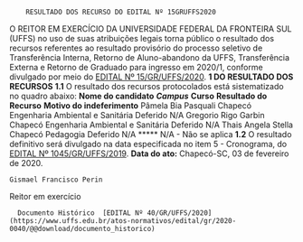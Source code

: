         RESULTADO DOS RECURSO DO EDITAL Nº 15GRUFFS2020  

 O REITOR EM EXERCÍCIO DA UNIVERSIDADE FEDERAL DA FRONTEIRA SUL (UFFS) no uso de suas atribuições legais torna público o resultado dos recursos referentes ao resultado provisório do processo seletivo de Transferência Interna, Retorno de Aluno-abandono da UFFS, Transferência Externa e Retorno de Graduado para ingresso em 2020/1, conforme divulgado por meio do [EDITAL Nº 15/GR/UFFS/2020](https://www.uffs.edu.br/atos-normativos/edital/gr/2020-0015).  **1 DO RESULTADO DOS RECURSOS** **1.1**  O resultado dos recursos protocolados está sistematizado no quadro abaixo:     **Nome do candidato**    ***Campus***    **Curso**   **Resultado do Recurso**   **Motivo do indeferimento**     Pâmela Bia Pasquali   Chapecó   Engenharia Ambiental e Sanitária   Deferido   N/A     Gregorio Rigo Garbin   Chapecó   Engenharia Ambiental e Sanitária   Deferido   N/A     Thais Angela Stella   Chapecó   Pedagogia   Deferido   N/A     *****  N/A - Não se aplica **1.2**  O resultado definitivo será divulgado na data especificada no item 5 - Cronograma, do [EDITAL Nº 1045/GR/UFFS/2019](https://www.uffs.edu.br/atos-normativos/edital/gr/2019-1045).        **Data do ato:** Chapecó-SC, 03 de fevereiro de 2020.   
 

    Gismael Francisco Perin   
 Reitor em exercício 

      Documento Histórico  [EDITAL Nº 40/GR/UFFS/2020](https://www.uffs.edu.br/atos-normativos/edital/gr/2020-0040/@@download/documento_historico)     
      
